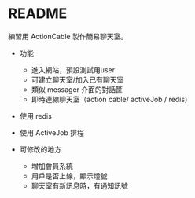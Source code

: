 # README

練習用 ActionCable 製作簡易聊天室。

* 功能
  - 進入網站，預設測試用user 
  - 可建立聊天室/加入已有聊天室
  - 類似 messager 介面的對話筐
  - 即時連線聊天室（action cable/ activeJob / redis)

* 使用 redis

* 使用 ActiveJob 排程

* 可修改的地方
  - 增加會員系統
  - 用戶是否上線，顯示燈號
  - 聊天室有新訊息時，有通知訊號
